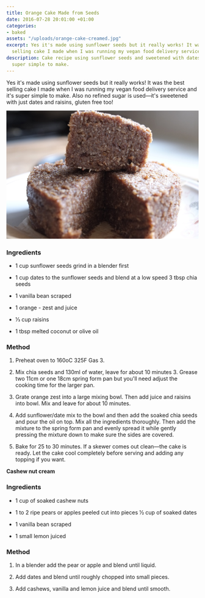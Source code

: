 ```yaml
---
title: Orange Cake Made from Seeds
date: 2016-07-28 20:01:00 +01:00
categories:
- baked
assets: "/uploads/orange-cake-creamed.jpg"
excerpt: Yes it's made using sunflower seeds but it really works! It was the best
  selling cake I made when I was running my vegan food delivery service…
description: Cake recipe using sunflower seeds and sweetened with dates—it works and
  super simple to make.
---
```


Yes it's made using sunflower seeds but it really works! It was the best selling cake I made when I was running my vegan food delivery service and it's super simple to make. Also no refined sugar is used—it's sweetened with just dates and raisins, gluten free too! 

![orange-cake.jpg](/uploads/orange-cake.jpg)

### Ingredients

* 1 cup sunflower seeds grind in a blender first

* 1 cup dates to the sunflower seeds and blend at a low speed 3 tbsp chia seeds

* 1 vanilla bean scraped

* 1 orange - zest and juice

* 1⁄3 cup raisins

* 1 tbsp melted coconut or olive oil

### Method

1. Preheat oven to 160oC 325F Gas 3.

2. Mix chia seeds and 130ml of water, leave for about 10 minutes 3. Grease two 11cm or one 18cm spring form pan but you'll need adjust the cooking time for the larger pan.

4. Grate orange zest into a large mixing bowl. Then add juice and raisins into bowl. Mix and leave for about 10 minutes.

5. Add sunflower/date mix to the bowl and then add the soaked chia seeds and pour the oil on top. Mix all the ingredients thoroughly. Then add the mixture to the spring form pan and evenly spread it while gently pressing the mixture down to make sure the sides are covered.

6. Bake for 25 to 30 minutes. If a skewer comes out clean—the cake is ready. Let the cake cool completely before serving and adding any topping if you want.

**Cashew nut cream**

### Ingredients

* 1 cup of soaked cashew nuts

* 1 to 2 ripe pears or apples peeled cut into pieces 1⁄2 cup of soaked dates

* 1 vanilla bean scraped

* 1 small lemon juiced

### Method
1. In a blender add the pear or apple and blend until liquid.

2. Add dates and blend until roughly chopped into small pieces.

3. Add cashews, vanilla and lemon juice and blend until smooth.